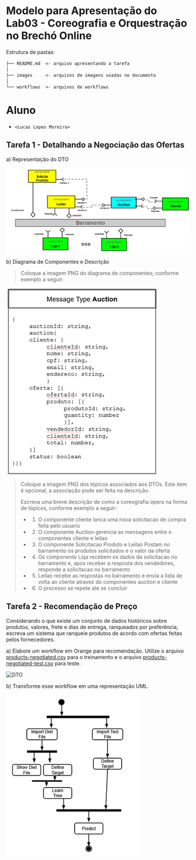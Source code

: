 # Modelo para Apresentação do Lab03 - Coreografia e Orquestração no Brechó Online

Estrutura de pastas:

~~~
├── README.md  <- arquivo apresentando a tarefa
│
├── images     <- arquivos de imagens usadas no documento
│
└── workflows  <- arquivos de workflows
~~~

# Aluno
* `<Lucas Lopes Moreira>`

## Tarefa 1 - Detalhando a Negociação das Ofertas

a) Representação do DTO

![DIAGRAM](imagens/diagram.PNG)

b) Diagrama de Componentes e Descrição

> Coloque a imagem PNG do diagrama de componentes, conforme exemplo a seguir:
>
![DTO](imagens/dtoJson.PNG)
>
> Coloque a imagem PNG dos tópicos associados aos DTOs. Este item é opcional, a associação pode ser feita na descrição.
>
> Escreva uma breve descrição de como a coreografia opera na forma de tópicos, conforme exemplo a seguir:
>
> * 1. O componente cliente lanca uma nova solicitacao de compra feita pelo usuario
> * 2. O componente Auction gerencia as mensagens entre o componentes cliente e leilao 
> * 3. O componente Solicitacao Produto e Leilao Postam no barramento os produtos solicitados e o valor da oferta
> * 4. Os componente Loja recebem os dados da solicitacao no barramento e, apos receber a resposta dos vendedores, responde a solicitacao no barramento
> * 5. Leilao recebe as respostas no barramento e envia a lista de volta ao cliente atravez do componentes auction e cliente
> * 6. O processo se repete ate se concluir

## Tarefa 2 - Recomendação de Preço

Considerando o que existe um conjunto de dados históricos sobre produtos, valores, frete e dias de entrega, ranqueados por preferência, escreva um sistema que ranqueie produtos de acordo com ofertas feitas pelos fornecedores.

a) Elabore um workflow em Orange para recomendação. Utilize o arquivo [products-negotiated.csv](products-negotiated.csv) para o treinamento e o arquivo [products-negotiated-test.csv]( products-negotiated-test.csv) para teste.

![DTO](imagens/Orange.PNG)

b) Transforme esse workflow em uma representação UML.

![DTO](imagens/uml.PNG)
